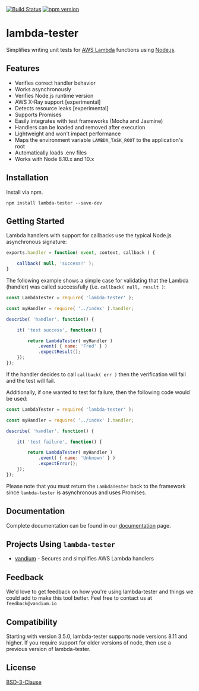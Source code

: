 [![Build Status](https://travis-ci.org/vandium-io/lambda-tester.svg?branch=master)](https://travis-ci.org/vandium-io/lambda-tester)
[![npm version](https://badge.fury.io/js/lambda-tester.svg)](https://badge.fury.io/js/lambda-tester)

# lambda-tester

Simplifies writing unit tests for [AWS Lambda](https://aws.amazon.com/lambda/details) functions using [Node.js](https://nodejs.org).

## Features
* Verifies correct handler behavior
* Works asynchronously
* Verifies Node.js runtime version
* AWS X-Ray support [experimental]
* Detects resource leaks [experimental]
* Supports Promises
* Easily integrates with test frameworks (Mocha and Jasmine)
* Handlers can be loaded and removed after execution
* Lightweight and won't impact performance
* Maps the environment variable `LAMBDA_TASK_ROOT` to the application's root
* Automatically loads .env files
* Works with Node 8.10.x and 10.x

## Installation
Install via npm.

	npm install lambda-tester --save-dev


## Getting Started

Lambda handlers with support for callbacks use the typical Node.js asynchronous signature:

```js
exports.handler = function( event, context, callback ) {

    callback( null, 'success!' );
}
```


The following example shows a simple case for validating that the Lambda (handler) was called successfully (i.e. `callback( null, result )`:

```js
const LambdaTester = require( 'lambda-tester' );

const myHandler = require( '../index' ).handler;

describe( 'handler', function() {

	it( 'test success', function() {

		return LambdaTester( myHandler )
			.event( { name: 'Fred' } )
			.expectResult();
	});
});
```

If the handler decides to call `callback( err )` then the verification will fail and the test will fail.

Additionally, if one wanted to test for failure, then the following code would be used:

```js
const LambdaTester = require( 'lambda-tester' );

const myHandler = require( '../index' ).handler;

describe( 'handler', function() {

	it( 'test failure', function() {

		return LambdaTester( myHandler )
			.event( { name: 'Unknown' } )
			.expectError();
	});
});
```

Please note that you must return the `LambdaTester` back to the framework since `lambda-tester` is asynchronous and uses Promises.

## Documentation

Complete documentation can be found in our [documentation](docs) page.

## Projects Using `lambda-tester`

* [vandium](https://github.com/vandium-io/vandium-node) - Secures and simplifies AWS Lambda handlers

## Feedback

We'd love to get feedback on how you're using lambda-tester and things we could add to make this tool better. Feel free to contact us at `feedback@vandium.io`

## Compatibility

Starting with version 3.5.0, lambda-tester supports node versions 8.11 and higher. If you require support for older versions of node, then use a previous version of lambda-tester.


## License

[BSD-3-Clause](https://en.wikipedia.org/wiki/BSD_licenses)
